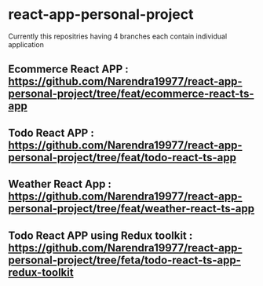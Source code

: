 # react-app-personal-project
Currently this repositries having 4 branches each contain individual application

## Ecommerce React APP : https://github.com/Narendra19977/react-app-personal-project/tree/feat/ecommerce-react-ts-app

## Todo React APP  : https://github.com/Narendra19977/react-app-personal-project/tree/feat/todo-react-ts-app

## Weather React App : https://github.com/Narendra19977/react-app-personal-project/tree/feat/weather-react-ts-app

## Todo React APP using Redux toolkit : https://github.com/Narendra19977/react-app-personal-project/tree/feta/todo-react-ts-app-redux-toolkit
